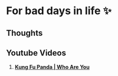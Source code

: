 # For bad days in life ✨

## Thoughts

## Youtube Videos

1. [**Kung Fu Panda | Who Are You**](https://youtu.be/XbhecuoEgxs)

